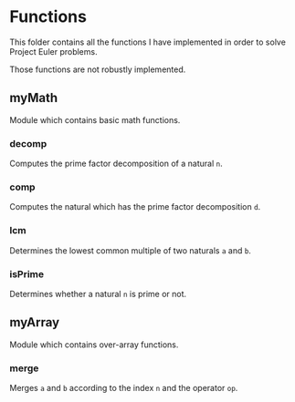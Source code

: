 # Functions

This folder contains all the functions I have implemented in order to solve Project Euler problems.

Those functions are not robustly implemented.

## myMath

Module which contains basic math functions.

### decomp

Computes the prime factor decomposition of a natural `n`.

### comp

Computes the natural which has the prime factor decomposition `d`.

### lcm

Determines the lowest common multiple of two naturals `a` and `b`.

### isPrime

Determines whether a natural `n` is prime or not.

## myArray

Module which contains over-array functions.

### merge

Merges `a` and `b` according to the index `n` and the operator `op`.
